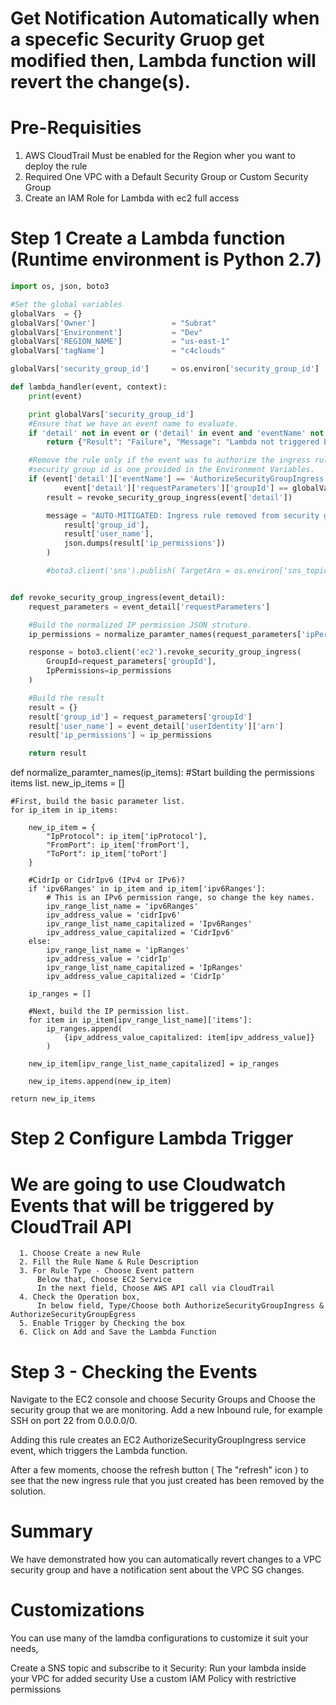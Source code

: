 # Get Notification Automatically when a specefic Security Gruop get modified then, Lambda function will revert the change(s).


# Pre-Requisities
1. AWS CloudTrail Must be enabled for the Region wher you want to deploy the rule
2. Required One VPC with a Default Security Group or Custom Security Group
3. Create an IAM Role for Lambda with ec2 full access 

# Step 1 Create a Lambda function (Runtime environment is Python 2.7)
```python
import os, json, boto3

#Set the global variables
globalVars  = {}
globalVars['Owner']                 = "Subrat"
globalVars['Environment']           = "Dev"
globalVars['REGION_NAME']           = "us-east-1"
globalVars['tagName']               = "c4clouds"

globalVars['security_group_id']     = os.environ['security_group_id']

def lambda_handler(event, context):
    print(event)

    print globalVars['security_group_id']
    #Ensure that we have an event name to evaluate.
    if 'detail' not in event or ('detail' in event and 'eventName' not in event['detail']):
        return {"Result": "Failure", "Message": "Lambda not triggered by an event"}

    #Remove the rule only if the event was to authorize the ingress rule for the given
    #security group id is one provided in the Environment Variables.
    if (event['detail']['eventName'] == 'AuthorizeSecurityGroupIngress' and
            event['detail']['requestParameters']['groupId'] == globalVars['security_group_id']):
        result = revoke_security_group_ingress(event['detail'])

        message = "AUTO-MITIGATED: Ingress rule removed from security group: {} that was added by {}: {}".format(
            result['group_id'],
            result['user_name'],
            json.dumps(result['ip_permissions'])
        )

        #boto3.client('sns').publish( TargetArn = os.environ['sns_topic_arn'], Message = message, Subject = "Auto-mitigation successful" )


def revoke_security_group_ingress(event_detail):
    request_parameters = event_detail['requestParameters']

    #Build the normalized IP permission JSON struture.
    ip_permissions = normalize_paramter_names(request_parameters['ipPermissions']['items'])

    response = boto3.client('ec2').revoke_security_group_ingress(
        GroupId=request_parameters['groupId'],
        IpPermissions=ip_permissions
    )

    #Build the result
    result = {}
    result['group_id'] = request_parameters['groupId']
    result['user_name'] = event_detail['userIdentity']['arn']
    result['ip_permissions'] = ip_permissions

    return result
```

def normalize_paramter_names(ip_items):
    #Start building the permissions items list.
    new_ip_items = []

    #First, build the basic parameter list.
    for ip_item in ip_items:

        new_ip_item = {
            "IpProtocol": ip_item['ipProtocol'],
            "FromPort": ip_item['fromPort'],
            "ToPort": ip_item['toPort']
        }

        #CidrIp or CidrIpv6 (IPv4 or IPv6)?
        if 'ipv6Ranges' in ip_item and ip_item['ipv6Ranges']:
            # This is an IPv6 permission range, so change the key names.
            ipv_range_list_name = 'ipv6Ranges'
            ipv_address_value = 'cidrIpv6'
            ipv_range_list_name_capitalized = 'Ipv6Ranges'
            ipv_address_value_capitalized = 'CidrIpv6'
        else:
            ipv_range_list_name = 'ipRanges'
            ipv_address_value = 'cidrIp'
            ipv_range_list_name_capitalized = 'IpRanges'
            ipv_address_value_capitalized = 'CidrIp'

        ip_ranges = []

        #Next, build the IP permission list.
        for item in ip_item[ipv_range_list_name]['items']:
            ip_ranges.append(
                {ipv_address_value_capitalized: item[ipv_address_value]}
            )

        new_ip_item[ipv_range_list_name_capitalized] = ip_ranges

        new_ip_items.append(new_ip_item)

    return new_ip_items
    
# Step 2 Configure Lambda Trigger
  
  # We are going to use Cloudwatch Events that will be triggered by CloudTrail API

      1. Choose Create a new Rule
      2. Fill the Rule Name & Rule Description
      3. For Rule Type - Choose Event pattern
          Below that, Choose EC2 Service
          In the next field, Choose AWS API call via CloudTrail
      4. Check the Operation box,
          In below field, Type/Choose both AuthorizeSecurityGroupIngress & AuthorizeSecurityGroupEgress
      5. Enable Trigger by Checking the box
      6. Click on Add and Save the Lambda Function
      
# Step 3 - Checking the Events
 Navigate to the EC2 console and choose Security Groups and Choose the security group that we are monitoring. Add a new Inbound rule, for example SSH on port 22 from 0.0.0.0/0.

Adding this rule creates an EC2 AuthorizeSecurityGroupIngress service event, which triggers the Lambda function.

After a few moments, choose the refresh button ( The "refresh" icon ) to see that the new ingress rule that you just created has been removed by the solution.

# Summary
We have demonstrated how you can automatically revert changes to a VPC security group and have a notification sent about the VPC SG changes.

# Customizations
You can use many of the lamdba configurations to customize it suit your needs,

Create a SNS topic and subscribe to it
Security: Run your lambda inside your VPC for added security
Use a custom IAM Policy with restrictive permissions
